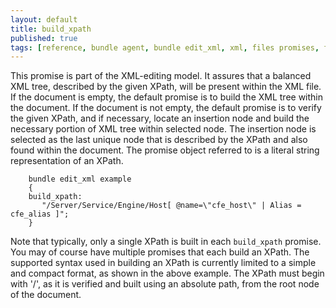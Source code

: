 ```yaml
---
layout: default
title: build_xpath
published: true
tags: [reference, bundle agent, bundle edit_xml, xml, files promises, file editing, build_xpath]
---  
```


This promise is part of the XML-editing model. It assures that a
balanced XML tree, described by the given XPath, will be present within
the XML file. If the document is empty, the default promise is to build
the XML tree within the document. If the document is not empty, the
default promise is to verify the given XPath, and if necessary, locate
an insertion node and build the necessary portion of XML tree within
selected node. The insertion node is selected as the last unique node
that is described by the XPath and also found within the document. The
promise object referred to is a literal string representation of an
XPath.

```cf3
    bundle edit_xml example
    {
    build_xpath:
       "/Server/Service/Engine/Host[ @name=\"cfe_host\" | Alias = cfe_alias ]";
    }
```

Note that typically, only a single XPath is built in each `build_xpath`
promise. You may of course have multiple promises that each build an
XPath. The supported syntax used in building an XPath is currently
limited to a simple and compact format, as shown in the above example.
The XPath must begin with '/', as it is verified and built using an
absolute path, from the root node of the document.
